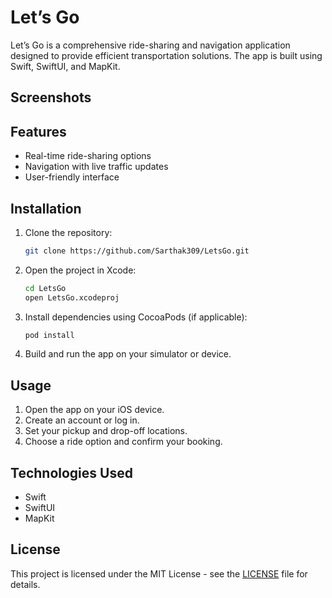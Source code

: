 # Let’s Go

Let’s Go is a comprehensive ride-sharing and navigation application designed to provide efficient transportation solutions. The app is built using Swift, SwiftUI, and MapKit.

## Screenshots

## Features
- Real-time ride-sharing options
- Navigation with live traffic updates
- User-friendly interface

## Installation

1. Clone the repository:
    ```sh
    git clone https://github.com/Sarthak309/LetsGo.git
    ```

2. Open the project in Xcode:
    ```sh
    cd LetsGo
    open LetsGo.xcodeproj
    ```

3. Install dependencies using CocoaPods (if applicable):
    ```sh
    pod install
    ```

4. Build and run the app on your simulator or device.

## Usage

1. Open the app on your iOS device.
2. Create an account or log in.
3. Set your pickup and drop-off locations.
4. Choose a ride option and confirm your booking.

## Technologies Used
- Swift
- SwiftUI
- MapKit

## License
This project is licensed under the MIT License - see the [LICENSE](LICENSE) file for details.
